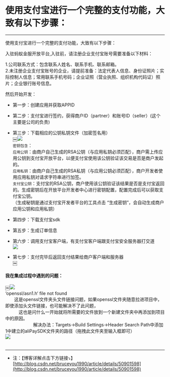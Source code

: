 # 使用支付宝进行一个完整的支付功能，大致有以下步骤：


----  

使用支付宝进行一个完整的支付功能，大致有以下步骤：<br>


入驻蚂蚁金服开放平台,入驻前，请注册企业支付宝账号需要准备以下材料：<br>

1.公司联系方式：包含联系人姓名、联系手机、联系邮箱。<br>
2.未注册企业支付宝账号的企业，请提前准备：法定代表人信息、身份证照片；实际控制人信息；常用联系手机号码；企业证照（营业执照、组织机构代码证）照片；企业银行账号信息。<br>

然后开始开发：<br>

* 第一步：创建应用并获取APPID<br>
* 第二步：支付宝进行签约，获得商户ID（partner）和账号ID（seller）(这个主要是公司的负责)<br>
* 第三步：下载相应的公钥私钥文件（加密签名用）<br>
￼![](https://github.com/liyuunxiangGit/iOS--InterviewQuestions/blob/master/imageFile/支付宝1.jpg)<br>
`密钥包含`：<br>
`应用公钥`：由商户自己生成的RSA公钥（与应用私钥必须匹配），商户需上传应用公钥到支付宝开放平台，以便支付宝使用该公钥验证该交易是否是商户发起的。<br>
`应用私钥`：由商户自己生成的RSA私钥（与应用公钥必须匹配），商户开发者使用应用私钥对请求字符串进行加签。<br>
`支付宝公钥`：支付宝的RSA公钥，商户使用该公钥验证该结果是否是支付宝返回的。生成密钥后在开放平台开发者中心进行密钥配置，配置完成后可以获取支付宝公钥。<br>
（生成秘钥是通过支付宝开发者平台的工具点击 “生成密钥”，会自动生成商户应用公钥和应用私钥）<br>

* 第四步：下载支付宝sdk<br>
* 第五步：生成订单信息<br>
* 第六步：调用支付宝客户端，有支付宝客户端跟支付宝安全服务器打交道<br>
![](https://github.com/liyuunxiangGit/iOS--InterviewQuestions/blob/master/imageFile/2支付宝支付流程.jpg)<br>
* 第七步：支付完毕后返回支付结果给商户客户端和服务器<br>
￼


#### 我在集成过程中遇到的问题：
￼![](https://github.com/liyuunxiangGit/iOS--InterviewQuestions/blob/master/imageFile/支付宝集成中遇到的问题.jpg)<br>
‘openssl/asn1.h‘ file not found<br>
　　这是openssl文件夹头文件链接问题，如果openssl文件夹随意拉进项目中，即使添加头文件链接，也可能解决不了此问题，<br>
　　　这也是问什么一开始就将所需要的文件放到一个新建文件夹中再添加到项目中的原因。<br>
　　　
　　　解决办法：Targets->Build Settings->Header Search Path中添加1中建立的aliPaySDK文件夹的路径（拖拽此文件夹至输入框即可）<br>
![](https://github.com/liyuunxiangGit/iOS--InterviewQuestions/blob/master/imageFile/支付宝问题解决.jpg)<br>
　　　
　　　



-----


* 注：【博客详解点击下方链接⤵️】  
[http://blog.csdn.net/bruceyou1990/article/details/50901598](http://blog.csdn.net/bruceyou1990/article/details/50901598)
